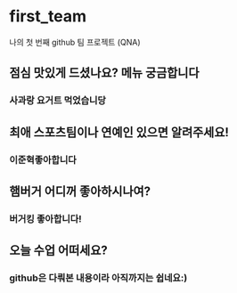 # first_team
나의 첫 번째 github 팀 프로젝트 (QNA)
## 점심 맛있게 드셨나요? 메뉴 궁금합니다
### 사과랑 요거트 먹었습니당
## 최애 스포츠팀이나 연예인 있으면 알려주세요!
### 이준혁좋아합니다
## 햄버거 어디꺼 좋아하시나여?
### 버거킹 좋아합니다!
## 오늘 수업 어떠세요?
### github은 다뤄본 내용이라 아직까지는 쉽네요:)

